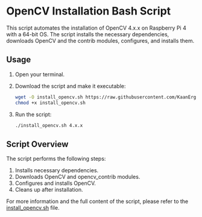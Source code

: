 # OpenCV Installation Bash Script

This script automates the installation of OpenCV 4.x.x on Raspberry Pi 4 with a 64-bit OS. The script installs the necessary dependencies, downloads OpenCV and the contrib modules, configures, and installs them.

## Usage

1. Open your terminal.
2. Download the script and make it executable:

    ```bash
    wget -O install_opencv.sh https://raw.githubusercontent.com/KaanErgun/raspberry_pi_scripts/main/install_opencv.sh
    chmod +x install_opencv.sh
    ```

3. Run the script:

    ```bash
    ./install_opencv.sh 4.x.x
    ```

## Script Overview

The script performs the following steps:

1. Installs necessary dependencies.
2. Downloads OpenCV and opencv_contrib modules.
3. Configures and installs OpenCV.
4. Cleans up after installation.

For more information and the full content of the script, please refer to the [install_opencv.sh](https://raw.githubusercontent.com/KaanErgun/raspberry_pi_scripts/main/install_opencv.sh) file.
